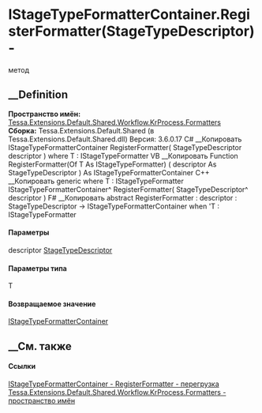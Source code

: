 # IStageTypeFormatterContainer.RegisterFormatter<T>(StageTypeDescriptor) -
метод
##  __Definition
 **Пространство имён:**
[Tessa.Extensions.Default.Shared.Workflow.KrProcess.Formatters](N_Tessa_Extensions_Default_Shared_Workflow_KrProcess_Formatters.htm)  
 **Сборка:** Tessa.Extensions.Default.Shared (в
Tessa.Extensions.Default.Shared.dll) Версия: 3.6.0.17
C# __Копировать
     IStageTypeFormatterContainer RegisterFormatter<T>(
    	StageTypeDescriptor descriptor
    )
    where T : IStageTypeFormatter
VB __Копировать
     Function RegisterFormatter(Of T As IStageTypeFormatter) ( 
    	descriptor As StageTypeDescriptor
    ) As IStageTypeFormatterContainer
C++ __Копировать
    generic<typename T>
    where T : IStageTypeFormatter
    IStageTypeFormatterContainer^ RegisterFormatter(
    	StageTypeDescriptor^ descriptor
    )
F# __Копировать
     abstract RegisterFormatter : 
            descriptor : StageTypeDescriptor -> IStageTypeFormatterContainer  when 'T : IStageTypeFormatter
#### Параметры
descriptor
[StageTypeDescriptor](T_Tessa_Extensions_Default_Shared_Workflow_KrProcess_StageTypeDescriptor.htm)
#### Параметры типа
T
#### Возвращаемое значение
[IStageTypeFormatterContainer](T_Tessa_Extensions_Default_Shared_Workflow_KrProcess_Formatters_IStageTypeFormatterContainer.htm)
##  __См. также
#### Ссылки
[IStageTypeFormatterContainer -
](T_Tessa_Extensions_Default_Shared_Workflow_KrProcess_Formatters_IStageTypeFormatterContainer.htm)
[RegisterFormatter -
перегрузка](Overload_Tessa_Extensions_Default_Shared_Workflow_KrProcess_Formatters_IStageTypeFormatterContainer_RegisterFormatter.htm)
[Tessa.Extensions.Default.Shared.Workflow.KrProcess.Formatters - пространство
имён](N_Tessa_Extensions_Default_Shared_Workflow_KrProcess_Formatters.htm)
